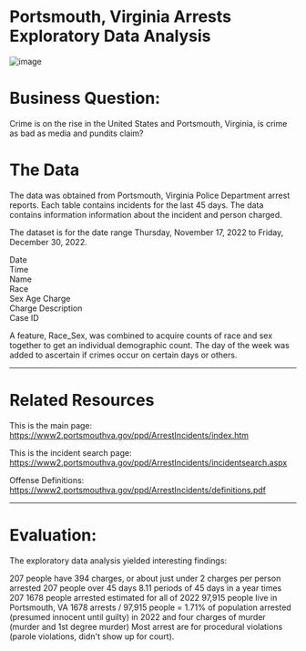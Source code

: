 # Portsmouth, Virginia Arrests Exploratory Data Analysis 

![image](https://user-images.githubusercontent.com/23224784/229182437-4060b05c-c1b0-4c0e-910e-cb4cc06f321c.png)


# Business Question: 

Crime is on the rise in the United States and Portsmouth, Virginia, is crime as bad as media and pundits claim?




# The Data 

The data was obtained from Portsmouth, Virginia Police Department arrest reports. Each table contains incidents for the last 45 days. The data
contains information information about the incident and person charged. 

The dataset is for the date range Thursday, November 17, 2022 to Friday, December 30, 2022.

Date	
Time	
Name	
Race	
Sex	
Age	
Charge	
Charge Description	
Case ID	

A feature, Race_Sex, was combined to acquire counts of race and sex together to get an individual demographic 
count. The day of the week was added to ascertain if crimes occur on certain days or others. 
_______________________________________________________________________________________________________________________________________________________________________

# Related Resources

This is the main page: https://www2.portsmouthva.gov/ppd/ArrestIncidents/index.htm

This is the incident search page: 
https://www2.portsmouthva.gov/ppd/ArrestIncidents/incidentsearch.aspx

Offense Definitions: https://www2.portsmouthva.gov/ppd/ArrestIncidents/definitions.pdf

_______________________________________________________________________________________________________________________________________________________________________

# Evaluation: 

The exploratory data analysis yielded interesting findings: 

207 people have 394 charges, or about just under 2 charges per person arrested
207 people over 45 days 
8.11 periods of 45 days in a year times 207
1678 people arrested estimated for all of 2022
97,915 people live in Portsmouth, VA 
1678 arrests / 97,915 people = 1.71% of population arrested (presumed innocent until guilty) in 2022 and four charges of murder (murder and 1st degree murder)
Most arrest are for procedural violations (parole violations, didn't show up for court). 

